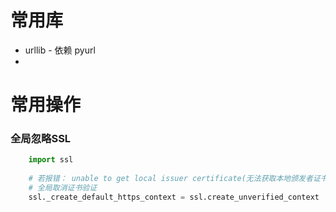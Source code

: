 # 常用库

- urllib - 依赖 pyurl
- 





# 常用操作

### 全局忽略SSL

```python
	import ssl
    
    # 若报错： unable to get local issuer certificate(无法获取本地颁发者证书)错误，请使用下面代码
    # 全局取消证书验证
    ssl._create_default_https_context = ssl.create_unverified_context
```

